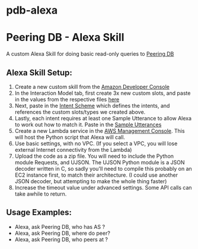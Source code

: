 # pdb-alexa

Peering DB - Alexa Skill
===============================
A custom Alexa Skill for doing basic read-only queries to [Peering DB](https://peeringdb.com)


Alexa Skill Setup:
------------------

1. Create a new custom skill from the [Amazon Developer Console](https://developer.amazon.com/edw/home.html#/)
2. In the Interaction Model tab, first create 3x new custom slots, and paste in the values from the respective files [here](https://github.com/detobate/pdb-alexa/tree/master/custom_slots)
3. Next, paste in the [Intent Scheme](https://github.com/detobate/pdb-alexa/blob/master/intent-schema.json) which defines the intents, and references the custom slots/types we created above.
4. Lastly, each intent requires at least one Sample Utterance to allow Alexa to work out how to match it.  Paste in the [Sample Utterances](https://github.com/detobate/pdb-alexa/blob/master/sample_utterances)
5. Create a new Lambda service in the [AWS Management Console](https://aws.amazon.com/). This will host the Python script that Alexa will call.
6. Use basic settings, with no VPC. (If you select a VPC, you will lose external Internet connectivity from the Lambda)
7. Upload the code as a zip file.  You will need to include the Python module Requests, and UJSON.  The UJSON Python module is a JSON decoder written in C, so sadly you'll need to compile this probably on an EC2 instance first, to match their architecture.  (I could use another JSON decoder, but attempting to make the whole thing faster) 
8. Increase the timeout value under advanced settings.  Some API calls can take awhile to return.

Usage Examples:
---------------

 * Alexa, ask Peering DB, who has AS <ASN>?
 * Alexa, ask Peering DB, where do <ISP> peer?
 * Alexa, ask Peering DB, who peers at <IX>?
  